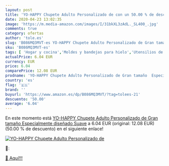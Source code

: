 ```yaml
---
layout: post
title: 'YO-HAPPY Chupete Adulto Personalizado de con un 50.00 % de descuento'
date: 2020-04-23 13:02:35
image: 'https://m.media-amazon.com/images/I/31bkXL3zAdL._SL400_.jpg'
comments: true
category: ofertas
author: 'tole.es'
slug: 'B086MQ3MVT-es YO-HAPPY Chupete Adulto Personalizado de Gran tamaño...'
sku: 'B086MQ3MVT-es'
tags: [ 'Hogar y cocina','Moldes y bandejas para hielo','Utensilios de bar','Utensilios de cocina','chupete', ]
actualPrice: 6.04 EUR
currency: EUR
price: 6.04
comparePrice: 12.08 EUR
prodname: 'YO-HAPPY Chupete Adulto Personalizado de Gran tamaño  Especialmente diseñado  Suave'
country: 'es'
flag: '🇪🇸'
brand: ''
buyurl: 'https://www.amazon.es/dp/B086MQ3MVT/?tag=tolees-21'
descuento: '50.00'
average: '6.04'
---
```


En este momento está [YO-HAPPY Chupete Adulto Personalizado de Gran tamaño  Especialmente diseñado  Suave](https://www.amazon.es/dp/B086MQ3MVT/?tag=tolees-21) a 6.04 EUR (original: 12.08 EUR) (50.00 %  de descuento) en el siguiente enlace!

[![YO-HAPPY Chupete Adulto Personalizado de](https://m.media-amazon.com/images/I/31bkXL3zAdL._SL400_.jpg)](https://www.amazon.es/dp/B086MQ3MVT/?tag=tolees-21)

🔎:


[🛒 Aquí!!!](https://www.amazon.es/dp/B086MQ3MVT/?tag=tolees-21)
